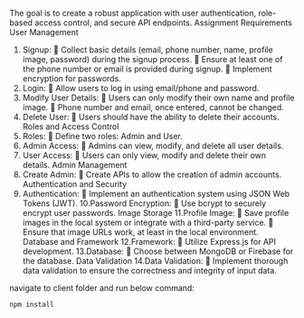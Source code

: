 The goal is to create a robust 
application with user authentication, role-based access control, and secure API endpoints.
Assignment Requirements
User Management
1. Signup:
 Collect basic details (email, phone number, name, profile image, password) 
during the signup process.
 Ensure at least one of the phone number or email is provided during signup.
 Implement encryption for passwords.
2. Login:
 Allow users to log in using email/phone and password.
3. Modify User Details:
 Users can only modify their own name and profile image.
 Phone number and email, once entered, cannot be changed.
4. Delete User:
 Users should have the ability to delete their accounts.
Roles and Access Control
5. Roles:
 Define two roles: Admin and User.
6. Admin Access:
 Admins can view, modify, and delete all user details.
7. User Access:
 Users can only view, modify and delete their own details.
Admin Management
8. Create Admin:
 Create APIs to allow the creation of admin accounts.
Authentication and Security
9. Authentication:
 Implement an authentication system using JSON Web Tokens (JWT).
10.Password Encryption:
 Use bcrypt to securely encrypt user passwords.
Image Storage
11.Profile Image:
 Save profile images in the local system or integrate with a third-party service.
 Ensure that image URLs work, at least in the local environment.
Database and Framework
12.Framework:
 Utilize Express.js for API development.
13.Database:
 Choose between MongoDB or Firebase for the database.
Data Validation
14.Data Validation:
 Implement thorough data validation to ensure the correctness and integrity of 
input data.

navigate to client folder and run below command:
```bash
npm install
```

